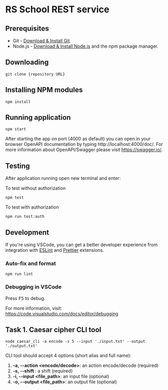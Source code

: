 # RS School REST service

## Prerequisites

- Git - [Download & Install Git](https://git-scm.com/downloads).
- Node.js - [Download & Install Node.js](https://nodejs.org/en/download/) and the npm package manager.

## Downloading

```
git clone {repository URL}
```

## Installing NPM modules

```
npm install
```

## Running application

```
npm start
```

After starting the app on port (4000 as default) you can open
in your browser OpenAPI documentation by typing http://localhost:4000/doc/.
For more information about OpenAPI/Swagger please visit https://swagger.io/.

## Testing

After application running open new terminal and enter:

To test without authorization

```
npm test
```

To test with authorization

```
npm run test:auth
```

## Development

If you're using VSCode, you can get a better developer experience from integration with [ESLint](https://marketplace.visualstudio.com/items?itemName=dbaeumer.vscode-eslint) and [Prettier](https://marketplace.visualstudio.com/items?itemName=esbenp.prettier-vscode) extensions.

### Auto-fix and format

```
npm run lint
```

### Debugging in VSCode

Press <kbd>F5</kbd> to debug.

For more information, visit: https://code.visualstudio.com/docs/editor/debugging

## Task 1. Caesar cipher CLI tool

```
node caesar_cli -a encode -s 5 --input './input.txt' --output './output.txt'
```
CLI tool should accept 4 options (short alias and full name):

1.  **-a, --action <encode/decode>**: an action encode/decode (required)
2.  **-s, --shift <number>**: a shift (required)
3.  **-i, --input <file_path>**: an input file (optional)
4.  **-o, --output <file_path>**: an output file (optional)
